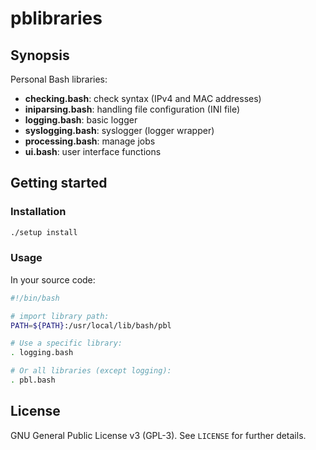 # pblibraries

## Synopsis

Personal Bash libraries:  

  - **checking.bash**: check syntax (IPv4 and MAC addresses)
  - **iniparsing.bash**: handling file configuration (INI file)
  - **logging.bash**: basic logger
  - **syslogging.bash**: syslogger (logger wrapper)
  - **processing.bash**: manage jobs
  - **ui.bash**: user interface functions

## Getting started

### Installation

```bash
./setup install
```

### Usage

In your source code:  

```bash
#!/bin/bash

# import library path:
PATH=${PATH}:/usr/local/lib/bash/pbl

# Use a specific library:
. logging.bash

# Or all libraries (except logging):
. pbl.bash
```

## License

GNU General Public License v3 (GPL-3). See `LICENSE` for further details.

